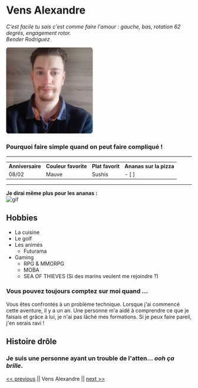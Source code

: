 # Vens Alexandre

*C'est facile tu sais c'est comme faire l'amour : gauche, bas, rotation 62 degrés, engagement rotor.<br>Bender Rodriguez*

![photo profil](./PhotCV.jpg)

### Pourquoi faire simple quand on peut faire compliqué !

---

|           |                  |               |                     |
| --------- | ---------------- | ------------- | ------------------- |
| **Anniversaire** | **Couleur favorite** | **Plat favorit** | **Ananas sur la pizza** |
| 08/02     | Mauve | Sushis             |  - [	] |

---

**Je dirai même plus pour les ananas :**
<br>
![gif](https://media.giphy.com/media/vyTnNTrs3wqQ0UIvwE/giphy.gif)


## Hobbies

- La cuisine
- Le golf
- Les animés
  - Futurama
- Gaming
	- RPG & MMORPG
	- MOBA
	- SEA OF THIEVES (Si des marins veulent me rejoindre ?)

### Vous pouvez toujours comptez sur moi quand ...

Vous êtes confrontés à un problème technique. Lorsque j'ai commencé cette aventure, il y a un an. Une personne m'a aidé à comprendre ce que je faisais et grâce à lui, je n'ai pas lâché mes formations. Si je peux faire pareil, j'en serais ravi !


## Histoire drôle

### Je suis une personne ayant un trouble de l'atten... ***ooh ça brille***.

[<< previous](https://github.com/AlexandreVDW/markdown-challenge) || Vens Alexandre || [next >>](https://github.com/bastien-venturi/markdown-challenge)